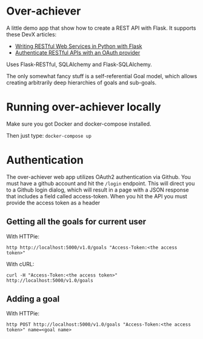 # Over-achiever
A little demo app that show how to create a REST API with Flask. 
It supports these DevX articles:

- [Writing RESTful Web Services in Python with Flask](http://www.devx.com/webdev/writing-restful-web-services-in-python-with-flask.html)
- [Authenticate RESTful APIs with an OAuth provider](http://www.devx.com/webdev/authenticate-restful-apis-with-an-oauth-provider.html)

Uses Flask-RESTful, SQLAlchemy and Flask-SQLAlchemy.

The only somewhat fancy stuff is a self-referential Goal model, which allows
creating arbitrarily deep hierarchies of goals and sub-goals.

# Running over-achiever locally

Make sure you got Docker and docker-compose installed.

Then just type: `docker-compose up`

# Authentication
The over-achiever web app utilizes OAuth2 authentication via Github. You must
have a github account and hit the `/login` endpoint. This will direct you to
a Github login dialog, which will result in a page with a JSON 
response that includes a field called access-token. When you hit the API
you must provide the access token as a header


## Getting all the goals for current user

With HTTPie:
```
http http://localhost:5000/v1.0/goals "Access-Token:<the access token>"
```

With cURL:
```
curl -H "Access-Token:<the access token>" http://localhost:5000/v1.0/goals
```

## Adding a goal
With HTTPie:
```
http POST http://localhost:5000/v1.0/goals "Access-Token:<the access token>" name=<goal name>
```

